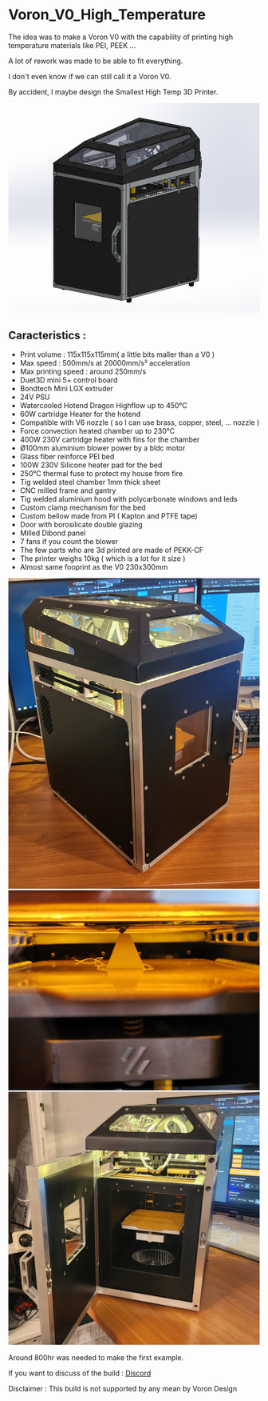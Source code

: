 # Voron_V0_High_Temperature

The idea  was to make a Voron V0 with the capability of printing high temperature materials like PEI, PEEK ...

A lot of rework was made to be able to fit everything.

I don't even know if we can still call it a Voron V0.

By accident, I maybe design the Smallest High Temp 3D Printer.

<img src="./Images/Voron_V0_HT_CAD001.PNG">

## Caracteristics :

- Print volume : 115x115x115mm( a little bits maller than a V0 )
- Max speed : 500mm/s at 20000mm/s² acceleration
- Max printing speed : around 250mm/s
- Duet3D mini 5+ control board
- Bondtech Mini LGX extruder
- 24V PSU
- Watercooled Hotend Dragon Highflow up to 450°C
- 60W cartridge Heater for the hotend
- Compatible with V6 nozzle ( so I can use brass, copper, steel, ... nozzle )
- Force convection heated chamber up to 230°C 
- 400W 230V cartridge heater with fins for the chamber
- Ø100mm aluminium blower power by a bldc motor 
- Glass fiber reinforce PEI bed
- 100W 230V Silicone heater pad for the bed
- 250°C thermal fuse to protect my house from fire
- Tig welded steel chamber 1mm thick sheet
- CNC milled frame and gantry
- Tig welded aluminium hood with polycarbonate windows and leds
- Custom clamp mechanism for the bed 
- Custom bellow made from PI ( Kapton and PTFE tape)
- Door with borosilicate double glazing 
- Milled Dibond panel
- 7 fans if you count the blower
- The few parts who are 3d printed are made of PEKK-CF
- The printer weighs 10kg ( which is a lot for it size )
- Almost same fooprint as the V0 230x300mm

<img src="./Images/Voron_V0_HT_1.jpg" width="800">
<img src="./Images/Voron_V0_HT_2.jpg" width="800">
<img src="./Images/Voron_V0_HT_3.jpg" width="800">

Around 800hr was needed to make the first example.

If you want to discuss of the build : [Discord](https://discord.com/channels/840596987522056232/1103065458917261322)

Disclaimer : This build is not supported by any mean by Voron Design 

